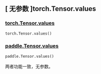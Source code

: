 ## [ 无参数 ]torch.Tensor.values

### [torch.Tensor.values](https://pytorch.org/docs/stable/generated/torch.Tensor.values.html?highlight=torch+tensor+values#torch.Tensor.values)

```python
torch.Tensor.values()
```

### [paddle.Tensor.values](https://www.paddlepaddle.org.cn/documentation/docs/zh/develop/api/paddle/sparse/Overview_cn.html)

```python
paddle.Tensor.values()
```

两者功能一致，无参数。
